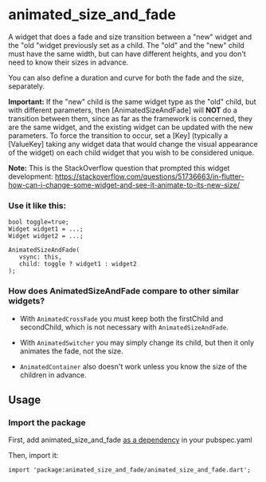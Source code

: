 # animated_size_and_fade

A widget that does a fade and size transition between a "new" widget and the "old "widget
previously set as a child. The "old" and the "new" child must have the same width,
but can have different heights, and you don't need to know their sizes in advance.

You can also define a duration and curve for both the fade and the size, separately.

**Important:** If the "new" child is the same widget type as the "old" child, but with different
parameters, then [AnimatedSizeAndFade] will **NOT** do a transition between them, since as far as
the framework is concerned, they are the same widget, and the existing widget can be updated
with the new parameters. To force the transition to occur, set a [Key] (typically a [ValueKey]
taking any widget data that would change the visual appearance of the widget) on each child
widget that you wish to be considered unique.
 
**Note:** This is the StackOverflow question that prompted this widget development: https://stackoverflow.com/questions/51736663/in-flutter-how-can-i-change-some-widget-and-see-it-animate-to-its-new-size/ 

### Use it like this:
  
    bool toggle=true;
    Widget widget1 = ...;
    Widget widget2 = ...;
    
    AnimatedSizeAndFade(
       vsync: this, 
       child: toggle ? widget1 : widget2
    );
           
           
### How does AnimatedSizeAndFade compare to other similar widgets?

- With `AnimatedCrossFade` you must keep both the firstChild and secondChild, which is not
necessary with `AnimatedSizeAndFade`.

- With `AnimatedSwitcher` you may simply change its child, but then it only animates
the fade, not the size.

- `AnimatedContainer` also doesn't work unless you know the size of the children in advance.


## Usage

### Import the package

First, add animated_size_and_fade [as a dependency](https://pub.dartlang.org/packages/animated_size_and_fade#-installing-tab-) in your pubspec.yaml

Then, import it:

    import 'package:animated_size_and_fade/animated_size_and_fade.dart';

